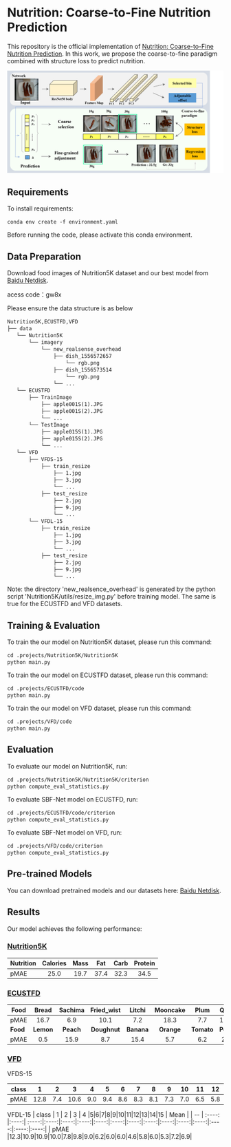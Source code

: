 # Nutrition: Coarse-to-Fine Nutrition Prediction 

This repository is the official implementation of [Nutrition: Coarse-to-Fine Nutrition Prediction](https://ieeexplore.ieee.org/document/10246427). In this work, we propose the coarse-to-fine paradigm combined with structure loss to predict nutrition. 

![](.\sources\Framework.png)


## Requirements

To install requirements:

```setup
conda env create -f environment.yaml
```

Before running the code, please activate this conda environment.

## Data Preparation

Download food images of Nutrition5K dataset and our best model from [Baidu Netdisk]( https://pan.baidu.com/s/1pf_A0F8rFZzTMi-1Nsp2zg).

acess code：gw8x

Please ensure the data structure is as below

~~~~
Nutrition5K,ECUSTFD,VFD
├── data
   └── Nutrition5K
       └── imagery
           └── new_realsense_overhead           
               ├── dish_1556572657
                   └── rgb.png
               ├── dish_1556573514                  
                   └── rgb.png
               └── ...
   └── ECUSTFD
       ├── TrainImage           
           ├── apple001S(1).JPG
           ├── apple001S(2).JPG
           └── ...
       └── TestImage
           ├── apple015S(1).JPG
           ├── apple015S(2).JPG
           └── ...
   └── VFD
       ├── VFDS-15
           ├── train_resize
               ├── 1.jpg
               ├── 3.jpg
               └── ...
           ├── test_resize
               ├── 2.jpg
               ├── 9.jpg
               └── ...
       └── VFDL-15
           ├── train_resize
               ├── 1.jpg
               ├── 3.jpg
               └── ...
           ├── test_resize
               ├── 2.jpg
               ├── 9.jpg
               └── ...
~~~~

Note: the directory 'new_realsence_overhead' is generated by the python script 'Nutrition5K/utils/resize_img.py'  before training model. The same is true for the ECUSTFD and VFD datasets.

## Training & Evaluation

To train the our model on Nutrition5K dataset, please run this command:

```train
cd .projects/Nutrition5K/Nutrition5K
python main.py
```
To train the our model on ECUSTFD dataset, please run this command:

```train
cd .projects/ECUSTFD/code
python main.py
```
To train the our model on VFD dataset, please run this command:

```train
cd .projects/VFD/code
python main.py
```

## Evaluation

To evaluate our model on Nutrition5K, run:

```eval
cd .projects/Nutrition5K/Nutrition5K/criterion
python compute_eval_statistics.py
```
To evaluate SBF-Net model on ECUSTFD, run:

```eval
cd .projects/ECUSTFD/code/criterion
python compute_eval_statistics.py
```
To evaluate SBF-Net model on VFD, run:

```eval
cd .projects/VFD/code/criterion
python compute_eval_statistics.py
```


## Pre-trained Models

You can download pretrained models and our datasets here:
[Baidu Netdisk]( https://pan.baidu.com/s/1pf_A0F8rFZzTMi-1Nsp2zg).

## Results

Our model achieves the following performance:

### [Nutrition5K](https://github.com/google-research-datasets/Nutrition5k)

| Nutrition | Calories  | Mass  | Fat  | Carb  | Protein  |
| --------- | :-----: | :-----: | :-----: | :-----: | :-----: |
| pMAE      | 25.0 | 19.7 | 37.4 | 32.3 | 34.5 |

### [ECUSTFD](https://github.com/Liang-yc/ECUSTFD-resized-)

| Food |Bread|Sachima|Fried_wist|Litchi|Mooncake|Plum|Qiwi|Egg|Bun|Mango|
| ---- |:----:| :----: |:----:| :----: | :----:|:----:| :----: |:----:|:----:|:----:|
| pMAE | 16.7| 6.9 |10.1| 7.2 | 18.3 |7.7|11.3|8.3|13.0|5.3|
| **Food**|**Lemon**|**Peach**|**Doughnut**| **Banana** |**Orange**|**Tomato**|**Pear**|**Grape**| **Apple** |**Mean**|
| pMAE | 0.5| 15.9 |8.7| 15.4 | 5.7 |6.2|2.5|12.5|2.7|9.2|

### [VFD](https://drive.google.com/file/d/1CobbDAw_QeZfitBPleZGBnXY0nkntKtw/view?usp=sharin)
VFDS-15

| class | 1 | 2 | 3 | 4 |5|6|7|8|9|10|11|12|13|14|15 | Mean |
| -- | :----: |:----:| :----:|:----:|:----:|:----:|:----:|:----:|:----:|:----:|:----:|:----:|:----:|:----:|:----:|:----:|
| pMAE |12.8|7.4|10.6|9.0|9.4|8.6|8.3|8.1|7.3|7.0|6.5|5.8|6.0|4.9|3.7|6.4|


VFDL-15
| class | 1 | 2 | 3 | 4 |5|6|7|8|9|10|11|12|13|14|15 | Mean |
| -- | :----: |:----:| :----:|:----:|:----:|:----:|:----:|:----:|:----:|:----:|:----:|:----:|:----:|:----:|:----:|:----:|
| pMAE |12.3|10.9|10.9|10.0|7.8|9.8|9.0|6.2|6.0|6.0|4.6|5.8|6.0|5.3|7.2|6.9|
